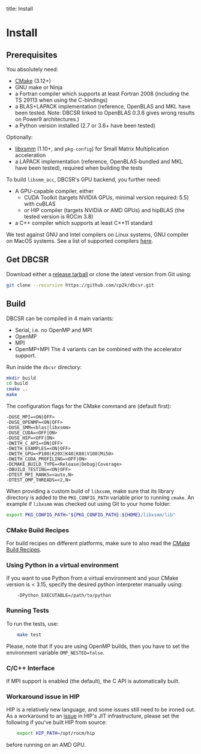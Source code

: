 title: Install

# Install

## Prerequisites

You absolutely need:

* [CMake](https://cmake.org/) (3.12+)
* GNU make or Ninja
* a Fortran compiler which supports at least Fortran 2008 (including the TS 29113 when using the C-bindings)
* a BLAS+LAPACK implementation (reference, OpenBLAS and MKL have been tested. Note: DBCSR linked to OpenBLAS 0.3.6 gives wrong results on Power9 architectures.)
* a Python version installed (2.7 or 3.6+ have been tested)

Optionally:

* [libxsmm](https://github.com/hfp/libxsmm) (1.10+, and `pkg-config`) for Small Matrix Multiplication acceleration
* a LAPACK implementation (reference, OpenBLAS-bundled and MKL have been tested), required when building the tests

To build `libsmm_acc`, DBCSR's GPU backend, you further need:

* A GPU-capable compiler, either
  * CUDA Toolkit (targets NVIDIA GPUs, minimal version required: 5.5) with cuBLAS
  * or HIP compiler (targets NVIDIA or AMD GPUs) and hipBLAS (the tested version is ROCm 3.8)
* a C++ compiler which supports at least C++11 standard

We test against GNU and Intel compilers on Linux systems, GNU compiler on MacOS systems. See a list of supported compilers [here](./3-supported-compilers.html).

## Get DBCSR

Download either a [release tarball](https://github.com/cp2k/dbcsr/releases) or clone the latest version from Git using:

```bash
git clone --recursive https://github.com/cp2k/dbcsr.git
```

## Build

DBCSR can be compiled in 4 main variants:
* Serial, i.e. no OpenMP and MPI
* OpenMP
* MPI
* OpenMP+MPI
The 4 variants can be combined with the accelerator support.

Run inside the `dbcsr` directory:

```bash
mkdir build
cd build
cmake ..
make
```

 The configuration flags for the CMake command are (default first):

```
-DUSE_MPI=<ON|OFF>
-DUSE_OPENMP=<ON|OFF>
-DUSE_SMM=<blas|libxsmm>
-DUSE_CUDA=<OFF|ON>
-DUSE_HIP=<OFF|ON>
-DWITH_C_API=<ON|OFF>
-DWITH_EXAMPLES=<ON|OFF>
-DWITH_GPU=<P100|K20X|K40|K80|V100|Mi50>
-DWITH_CUDA_PROFILING=<OFF|ON>
-DCMAKE_BUILD_TYPE=<Release|Debug|Coverage>
-DBUILD_TESTING=<ON|OFF>
-DTEST_MPI_RANKS=<auto,N>
-DTEST_OMP_THREADS=<2,N>
```

When providing a custom build of `libxsmm`, make sure that its library directory is added to the `PKG_CONFIG_PATH` variable prior
to running `cmake`. An example if `libxsmm` was checked out using Git to your home folder:

```bash
export PKG_CONFIG_PATH="${PKG_CONFIG_PATH}:${HOME}/libxsmm/lib"
```

### CMake Build Recipes

For build recipes on different platforms, make sure to also read the [CMake Build Recipes](./2-cmake-build-recipes.html).

### Using Python in a virtual environment

If you want to use Python from a virtual environment and your CMake version is < 3.15, specify the desired python interpreter manually using:

```
    -DPython_EXECUTABLE=/path/to/python
```

### Running Tests

To run the tests, use:

```bash
    make test
```

Please, note that if you are using OpenMP builds, then you have to set the environment variable `OMP_NESTED=false`.

### C/C++ Interface

If MPI support is enabled (the default), the C API is automatically built.

### Workaround issue in HIP

HIP is a relatively new language, and some issues still need to be ironed out. As a workaround to an [issue](https://github.com/ROCm-Developer-Tools/HIP/pull/1543) in HIP's JIT infrastructure, please set the following if you've built HIP from source:

```bash
    export HIP_PATH=/opt/rocm/hip
```

before running on an AMD GPU.
